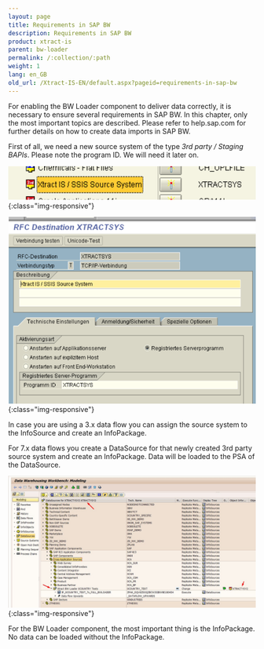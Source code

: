 ```yaml
---
layout: page
title: Requirements in SAP BW
description: Requirements in SAP BW
product: xtract-is
parent: bw-loader
permalink: /:collection/:path
weight: 1
lang: en_GB
old_url: /Xtract-IS-EN/default.aspx?pageid=requirements-in-sap-bw
---
```


For enabling the BW Loader component to deliver data correctly, it is necessary to ensure several requirements in SAP BW. In this chapter, only the most important topics are described. Please refer to help.sap.com for further details on how to create data imports in SAP BW.

First of all, we need a new source system of the type *3rd party / Staging BAPIs*. Please note the program ID. We will need it later on.

![BWLoader-Configuration-01](/img/content/BWLoader-Configuration-01.png){:class="img-responsive"}

![BWLoader-Configuration-02](/img/content/BWLoader-Configuration-02.png){:class="img-responsive"}

In case you are using a 3.x data flow you can assign the source system to the InfoSource and create an InfoPackage.

For 7.x data flows you create a DataSource for that newly created 3rd party source system and create an InfoPackage.
Data will be loaded to the PSA of the DataSource.

![XIS_BWLoader_7.x_DS](/img/content/XIS_BWLoader_7.x_DS.jpg){:class="img-responsive"}

For the BW Loader component, the most important thing is the InfoPackage. No data can be loaded without the InfoPackage.